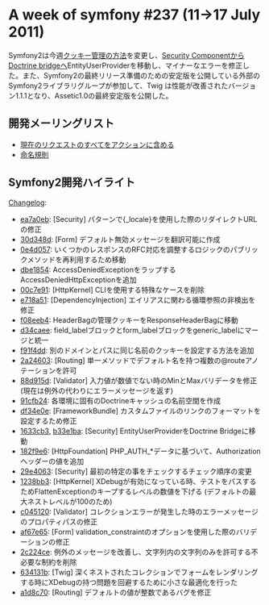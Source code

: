 A week of symfony #237 (11->17 July 2011)
=========================================

Symfony2は今週[クッキー管理の方法](https://github.com/symfony/symfony/commit/f08eeb443345237ac4629d1aabfd755fcc2ef218)を変更し、[Security ComponentからDoctrine bridgeへ](https://github.com/symfony/symfony/commit/1633cb30bdafe96337d021b8fd357035322094d5)EntityUserProviderを移動し、マイナーなエラーを修正した。また、Symfony2の最終リリース準備のための安定版を公開している外部のSymfony2ライブラリグループが参加して、Twig は性能が改善されたバージョン1.1.1となり、Assetic1.0の最終安定版を公開した。

開発メーリングリスト
------------------------

  * [現在のリクエストのすべてをアクションに含める](https://groups.google.com/forum/#!topic/symfony-devs/30SznkjIuRI)
  * [命名規則](https://groups.google.com/forum/#!topic/symfony-devs/3ECsenFBJKw)

Symfony2開発ハイライト
-------------------------------

[Changelog](http://github.com/symfony/symfony/commits/master):

  * [ea7a0eb](http://github.com/symfony/symfony/commit/ea7a0eb19c487e882693659d472aca61bed4a9ed "ea7a0eb19c487e882693659d472aca61bed4a9ed commit on github"): [Security] パターンで{_locale}を使用した際のリダイレクトURLの修正
  * [30d348d](http://github.com/symfony/symfony/commit/30d348d18db64072b7eb948277bbaa05e346d5ee "30d348d18db64072b7eb948277bbaa05e346d5ee commit on github"): [Form] デフォルト無効メッセージを翻訳可能に作成
  * [0e4d057](http://github.com/symfony/symfony/commit/0e4d057984e6b71f9ae270b2301691fe1b9ee70a "0e4d057984e6b71f9ae270b2301691fe1b9ee70a commit on github"): いくつかのレスポンスのRFC対応を調整するロジックのパブリックメソッドを再利用するため移動
  * [dbe1854](http://github.com/symfony/symfony/commit/dbe1854e1f1d59c020dcf11ef11d8cb3d4aa3a5d "dbe1854e1f1d59c020dcf11ef11d8cb3d4aa3a5d commit on github"): AccessDeniedExceptionをラップするAccessDeniedHttpExceptionを追加
  * [00c7e91](http://github.com/symfony/symfony/commit/00c7e91182fb3e6995d8b208ac5bd9f3429cf81a "00c7e91182fb3e6995d8b208ac5bd9f3429cf81a commit on github"): [HttpKernel] CLIを使用する特殊なケースを削除
  * [e718a51](http://github.com/symfony/symfony/commit/e718a51b595ab80bf5352727380348b9392b0f9f "e718a51b595ab80bf5352727380348b9392b0f9f commit on github"): [DependencyInjection] エイリアスに関わる循環参照の非検出を修正
  * [f08eeb4](http://github.com/symfony/symfony/commit/f08eeb443345237ac4629d1aabfd755fcc2ef218 "f08eeb443345237ac4629d1aabfd755fcc2ef218 commit on github"): HeaderBagの管理クッキーをResponseHeaderBagに移動
  * [d34caee](http://github.com/symfony/symfony/commit/d34caeea3a689ea8ff34eaee0545a94ec2523575 "d34caeea3a689ea8ff34eaee0545a94ec2523575 commit on github"): field_labelブロックとform_labelブロックをgeneric_labelにマージと統一
  * [f91f4dd](http://github.com/symfony/symfony/commit/f91f4dda135f8144a6991c0d2dfdfafd4adf63a8 "f91f4dda135f8144a6991c0d2dfdfafd4adf63a8 commit on github"): 別のドメインとパスに同じ名前のクッキーを設定する方法を追加
  * [2a24603](http://github.com/symfony/symfony/commit/2a2460306164f296bb5930931b1dd931bbac1c26 "2a2460306164f296bb5930931b1dd931bbac1c26 commit on github"): [Routing] 単一メソッドでデフォルト名を持つ複数の@routeアノテーションを許可
  * [88d915d](http://github.com/symfony/symfony/commit/88d915d1754b0ca318af0447d9629c29cbc195fd "88d915d1754b0ca318af0447d9629c29cbc195fd commit on github"): [Validator] 入力値が数値でない時のMinとMaxバリデータを修正(現在は例外の代わりにエラーメッセージを返す)
  * [91cfb24](http://github.com/symfony/symfony/commit/91cfb24e40de915a6482854615eeb542342a181f "91cfb24e40de915a6482854615eeb542342a181f commit on github"): 各環境に固有のDoctrineキャッシュの名前空間を作成
  * [df34e0e](http://github.com/symfony/symfony/commit/df34e0eb2939e173a48f7b4aa4de39a42b596d1e "df34e0eb2939e173a48f7b4aa4de39a42b596d1e commit on github"): [FrameworkBundle] カスタムファイルのリンクのフォーマットを設定するため修正
  * [1633cb3](http://github.com/symfony/symfony/commit/1633cb30bdafe96337d021b8fd357035322094d5 "1633cb30bdafe96337d021b8fd357035322094d5 commit on github"), [b33e1ba](http://github.com/symfony/symfony/commit/b33e1bae296cc152388db99957a14d90fdb812dd "b33e1bae296cc152388db99957a14d90fdb812dd commit on github"): [Security] EntityUserProviderをDoctrine Bridgeに移動
  * [182f9e6](http://github.com/symfony/symfony/commit/182f9e6508419dd4f4e945c3bcb3304091204519 "182f9e6508419dd4f4e945c3bcb3304091204519 commit on github"): [HttpFoundation] PHP_AUTH_*データに基づいて、Authorizationヘッダーの値を追加
  * [29e4063](http://github.com/symfony/symfony/commit/29e4063825cf394b60f54f8694114c343755f858 "29e4063825cf394b60f54f8694114c343755f858 commit on github"): [Security] 最初の特定の事をチェックするチェック順序の変更
  * [1238bb3](http://github.com/symfony/symfony/commit/1238bb3d5312cecb2a5037bff7c74b210c6053d3 "1238bb3d5312cecb2a5037bff7c74b210c6053d3 commit on github"): [HttpKernel] XDebugが有効になっている時、テストをパスするためFlattenExceptionのキープするレベルの数値を下げる (デフォルトの最大ネストレベルが100のため)
  * [c045120](http://github.com/symfony/symfony/commit/c04512086e60202a01125b7e0e5829b4d42f9671 "c04512086e60202a01125b7e0e5829b4d42f9671 commit on github"): [Validator] コレクションエラーが発生した時のエラーメッセージのプロパティパスの修正
  * [af67e65](http://github.com/symfony/symfony/commit/af67e65cbd576d1fde36 "af67e65cbd576d1fde36 commit on github"): [Form] validation_constraintのオプションを使用した際のバリデーションの修正
  * [2c224ce](http://github.com/symfony/symfony/commit/2c224ce42be53800ca70a767a84584f45ba73af1 "2c224ce42be53800ca70a767a84584f45ba73af1 commit on github"): 例外のメッセージを改善し、文字列内の文字列のみを許可する不必要な制約を削除
  * [634131b](http://github.com/symfony/symfony/commit/634131bc77f8ccf5038abcf2e69be3576c20383b "634131bc77f8ccf5038abcf2e69be3576c20383b commit on github"): [Twig] 深くネストされたコレクションでフォームをレンダリングする時にXDebugの持つ問題を回避するために小さな最適化を行った
  * [a1d8c70](http://github.com/symfony/symfony/commit/a1d8c70890510e0e24a5adda87a4ed98e3b7d947 "a1d8c70890510e0e24a5adda87a4ed98e3b7d947 commit on github"): [Routing] デフォルトの値が整数であるバグを修正



